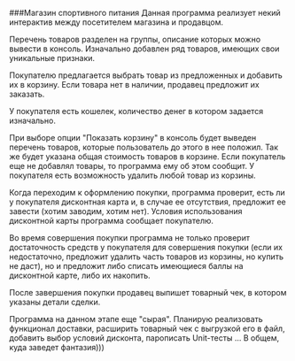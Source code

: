 ###Магазин спортивного питания
Данная программа реализует некий интерактив между посетителем магазина и продавцом.

Перечень товаров разделен на группы, описание которых можно вывести в консоль. Изначально добавлен ряд товаров, имеющих свои уникальные признаки.

Покупателю предлагается выбрать товар из предложенных и добавить их в корзину. Если товара нет в наличии, продавец предложит их заказать.

У покупателя есть кошелек, количество денег в котором задается изначально.

При выборе опции "Показать корзину" в консоль будет выведен перечень товаров, которые пользователь до этого в нее положил. Так же будет указана общая стоимость товаров в корзине. Если покупатель еще не добавлял товары, то программа ему об этом сообщит.
У покупателя есть возможность удалить любой товар из корзины.

Когда переходим к оформлению покупки, программа проверит, есть ли у покупателя дисконтная карта и, в случае ее отсутствия, предложит ее завести (хотим заводим, хотим нет).
Условия использования дисконтной карты программа сообщает покупателю.

Во время совершения покупки программа не только проверит достаточность средств у покупателя для совершения покупки (если их недостаточно, предложит удалить часть товаров из корзины, но купить не даст), но и предложит либо списать имеющиеся баллы на дисконтной карте, либо их накопить.

После завершения покупки продавец выпишет товарный чек, в котором указаны детали сделки.

Программа на данном этапе еще "сырая". Планирую реализовать функционал доставки, расширить товарный чек с выгрузкой его в файл, добавить выбор условий дисконта, парописать Unit-тесты ... В общем, куда заведет фантазия)))